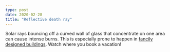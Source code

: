 ```yaml
---
type: post
date: 2020-02-28
title: "Reflective death ray"
---
```


Solar rays bouncing off a curved wall of glass that concentrate on one area can cause intense burns. This is especially prone to happen in [fancily designed buildings](https://www.reuters.com/article/us-lasvegas-deathray/reflective-death-ray-torments-vegas-sunbathers-idUSTRE6904AR20101001). Watch where you book a vacation! 
